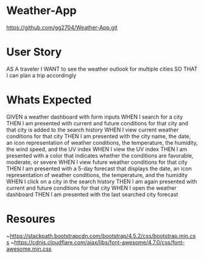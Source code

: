 # Weather-App
https://github.com/gg2704/Weather-App.git
# User Story
AS A traveler
I WANT to see the weather outlook for multiple cities
SO THAT I can plan a trip accordingly
# Whats Expected
GIVEN a weather dashboard with form inputs
WHEN I search for a city
THEN I am presented with current and future conditions for that city and that city is added to the search history
WHEN I view current weather conditions for that city
THEN I am presented with the city name, the date, an icon representation of weather conditions, the temperature, the humidity, the wind speed, and the UV index
WHEN I view the UV index
THEN I am presented with a color that indicates whether the conditions are favorable, moderate, or severe
WHEN I view future weather conditions for that city
THEN I am presented with a 5-day forecast that displays the date, an icon representation of weather conditions, the temperature, and the humidity
WHEN I click on a city in the search history
THEN I am again presented with current and future conditions for that city
WHEN I open the weather dashboard
THEN I am presented with the last searched city forecast

# Resoures
~https://stackpath.bootstrapcdn.com/bootstrap/4.5.2/css/bootstrap.min.css
~https://cdnjs.cloudflare.com/ajax/libs/font-awesome/4.7.0/css/font-awesome.min.css
